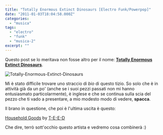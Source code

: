```yaml
---
title: "Totally Enormous Extinct Dinosaurs [Electro Funk/Powerpop]"
date: "2011-01-03T18:04:58.000Z"
categories: 
  - "musica"
tags: 
  - "electro"
  - "funk"
  - "musica-2"
excerpt: ""
---
```


Questo post se lo meritava non fosse altro per il nome: **[Totally Enormous Extinct Dinosaurs](http://www.myspace.com/totallyenormousextinctdinosaurs)**.

![](https://enricodeleo.s3.eu-south-1.amazonaws.com/uploads/2011/01/Totally-Enormous-Extinct-Dinosaurs.jpg" "Totally-Enormous-Extinct-Dinosaurs")

Mi è stato difficile trovare uno straccio di _bio_ di questo tizio. So solo che è in attività già da un po' (anche se i suoi pezzi passati non mi hanno entusiasmato particolarmente), è inglese e che se continua sulla scia del pezzo che ti vado a presentare, a mio modesto modo di vedere, **spacca**.

Il brano in questione, che poi è l'ultima uscita è questo:

 [Household Goods](http://soundcloud.com/t-e-e-d/household-goods) by [T-E-E-D](http://soundcloud.com/t-e-e-d)

Che dire, terrò sott'occhio questo artista e vedremo cosa combinerà :)
